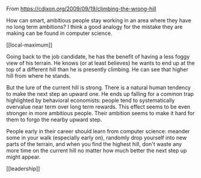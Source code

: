 ---
---

From <https://cdixon.org/2009/09/19/climbing-the-wrong-hill>

How can smart, ambitious people stay working in an area where they have no long term ambitions? I think a good analogy for the mistake they are making can be found in computer science.

[[local-maximum]]

Going back to the job candidate, he has the benefit of having a less foggy view of his terrain.   He knows (or at least believes) he wants to end up at the top of a different hill than he is presently climbing.  He can see that higher hill from where he stands.

But the lure of the current hill is strong. There is a natural human tendency to make the next step an upward one. He ends up falling for a common trap highlighted by behavioral economists: people tend to systematically overvalue near term over long term rewards.  This effect seems to be even stronger in more ambitious people. Their ambition seems to make it hard for them to forgo the nearby upward step.

People early in their career should learn from computer science: meander some in your walk (especially early on), randomly drop yourself into new parts of the terrain, and when you find the highest hill, don't waste any more time on the current hill no matter how much better the next step up might appear.

[[leadership]]